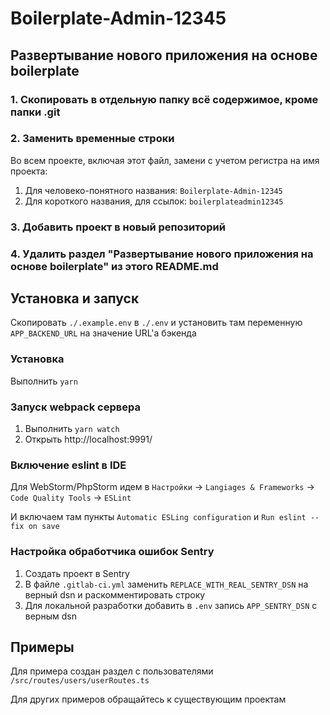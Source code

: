 
# Boilerplate-Admin-12345

## Развертывание нового приложения на основе boilerplate

### 1. Скопировать в отдельную папку всё содержимое, кроме папки .git
### 2. Заменить временные строки

Во всем проекте, включая этот файл, замени с учетом регистра на имя проекта:

1. Для человеко-понятного названия: `Boilerplate-Admin-12345`
2. Для короткого названия, для ссылок: `boilerplateadmin12345`

### 3. Добавить проект в новый репозиторий

### 4. Удалить раздел "Развертывание нового приложения на основе boilerplate" из этого README.md

## Установка и запуск

Скопировать `./.example.env` в `./.env` и установить там переменную `APP_BACKEND_URL` на значение URL'а бэкенда

### Установка

Выполнить `yarn`

### Запуск webpack сервера

1. Выполнить `yarn watch`
2. Открыть http://localhost:9991/

### Включение eslint в IDE

Для WebStorm/PhpStorm идем в `Настройки` -> `Langiages & Frameworks` -> `Code Quality Tools` -> `ESLint`

И включаем там пункты `Automatic ESLing configuration` и `Run eslint --fix on save`

### Настройка обработчика ошибок Sentry

1. Создать проект в Sentry
2. В файле `.gitlab-ci.yml` заменить `REPLACE_WITH_REAL_SENTRY_DSN` на верный dsn и раскомментировать строку
3. Для локальной разработки добавить в `.env` запись `APP_SENTRY_DSN` с верным dsn

## Примеры

Для примера создан раздел с пользователями `/src/routes/users/userRoutes.ts`

Для других примеров обращайтесь к существующим проектам
